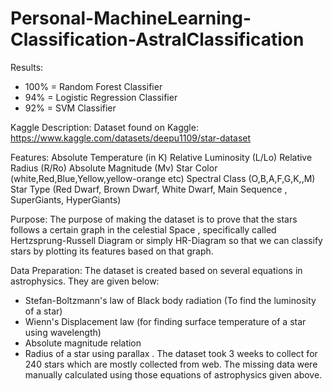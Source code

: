 # Personal-MachineLearning-Classification-AstralClassification


Results:
- 100% = Random Forest Classifier
- 94% = Logistic Regression Classifier
- 92% = SVM Classifier


Kaggle Description:
Dataset found on Kaggle: https://www.kaggle.com/datasets/deepu1109/star-dataset

Features:
Absolute Temperature (in K)
Relative Luminosity (L/Lo)
Relative Radius (R/Ro)
Absolute Magnitude (Mv)
Star Color (white,Red,Blue,Yellow,yellow-orange etc)
Spectral Class (O,B,A,F,G,K,,M)
Star Type (Red Dwarf, Brown Dwarf, White Dwarf, Main Sequence , SuperGiants, HyperGiants)

Purpose:
The purpose of making the dataset is to prove that the stars follows a certain graph in the celestial Space ,
specifically called Hertzsprung-Russell Diagram or simply HR-Diagram
so that we can classify stars by plotting its features based on that graph.

Data Preparation:
The dataset is created based on several equations in astrophysics. They are given below:
- Stefan-Boltzmann's law of Black body radiation (To find the luminosity of a star)
- Wienn's Displacement law (for finding surface temperature of a star using wavelength)
- Absolute magnitude relation
- Radius of a star using parallax .
The dataset took 3 weeks to collect for 240 stars which are mostly collected from web.
The missing data were manually calculated using those equations of astrophysics given above.
